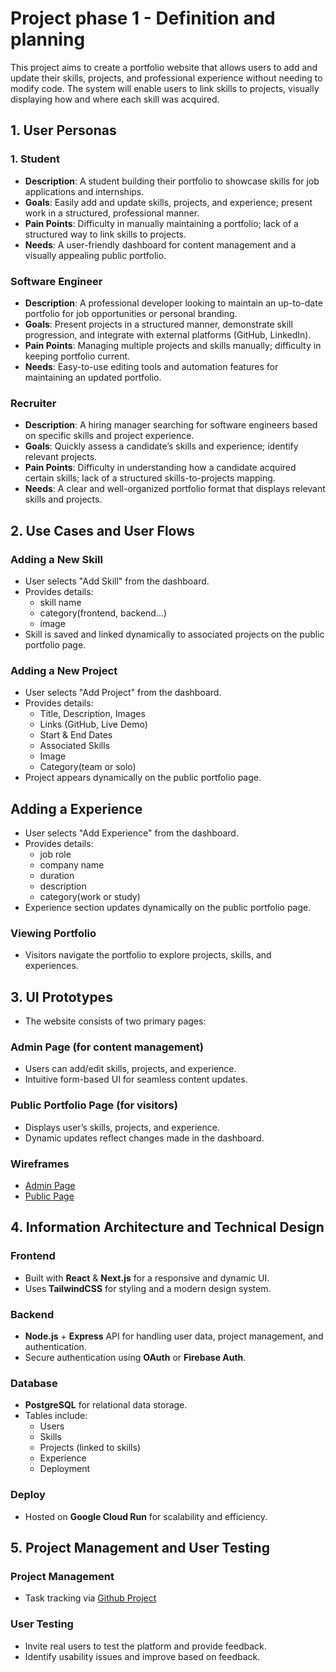# Project phase 1 - Definition and planning

This project aims to create a portfolio website that allows users to add and update their skills, projects, and professional experience without needing to modify code. The system will enable users to link skills to projects, visually displaying how and where each skill was acquired.

## 1. User Personas

### 1. Student
- **Description**: A student building their portfolio to showcase skills for job applications and internships.
- **Goals**: Easily add and update skills, projects, and experience; present work in a structured, professional manner.
- **Pain Points**: Difficulty in manually maintaining a portfolio; lack of a structured way to link skills to projects.
- **Needs**: A user-friendly dashboard for content management and a visually appealing public portfolio.

### Software Engineer

- **Description**: A professional developer looking to maintain an up-to-date portfolio for job opportunities or personal branding.
- **Goals**: Present projects in a structured manner, demonstrate skill progression, and integrate with external platforms (GitHub, LinkedIn).
- **Pain Points**: Managing multiple projects and skills manually; difficulty in keeping portfolio current.
- **Needs**: Easy-to-use editing tools and automation features for maintaining an updated portfolio.

### Recruiter

- **Description**: A hiring manager searching for software engineers based on specific skills and project experience.
- **Goals**: Quickly assess a candidate’s skills and experience; identify relevant projects.
- **Pain Points**: Difficulty in understanding how a candidate acquired certain skills; lack of a structured skills-to-projects mapping.
- **Needs**: A clear and well-organized portfolio format that displays relevant skills and projects.

## 2. Use Cases and User Flows

### Adding a New Skill
- User selects "Add Skill" from the dashboard.
- Provides details:
    - skill name
    - category(frontend, backend...)
    - image
- Skill is saved and linked dynamically to associated projects on the public portfolio page.

### Adding a New Project
- User selects "Add Project" from the dashboard.
- Provides details:
    - Title, Description, Images
    - Links (GitHub, Live Demo)
    - Start & End Dates
    - Associated Skills
    - Image
    - Category(team or solo)
- Project appears dynamically on the public portfolio page.

## Adding a Experience
- User selects "Add Experience" from the dashboard.
- Provides details:
    - job role
    - company name
    - duration
    - description
    - category(work or study)
- Experience section updates dynamically on the public portfolio page.

### Viewing Portfolio
- Visitors navigate the portfolio to explore projects, skills, and experiences.

## 3. UI Prototypes
- The website consists of two primary pages:

### Admin Page (for content management)
- Users can add/edit skills, projects, and experience.
- Intuitive form-based UI for seamless content updates.

### Public Portfolio Page (for visitors)
- Displays user’s skills, projects, and experience.
- Dynamic updates reflect changes made in the dashboard.

### Wireframes
- [Admin Page](./image/IMG_2697.jpg)
- [Public Page](./image/IMG_2695.jpg)

## 4. Information Architecture and Technical Design

### Frontend
- Built with **React** & **Next.js** for a responsive and dynamic UI.
- Uses **TailwindCSS** for styling and a modern design system.

### Backend
- **Node.js** + **Express** API for handling user data, project management, and authentication.
- Secure authentication using **OAuth** or **Firebase Auth**.

### Database
- **PostgreSQL** for relational data storage.
- Tables include:
    - Users
    - Skills
    - Projects (linked to skills)
    - Experience
    - Deployment

### Deploy
- Hosted on **Google Cloud Run** for scalability and efficiency.

## 5. Project Management and User Testing

### Project Management
- Task tracking via [Github Project](https://github.com/users/Misato-Seki/projects/5)

### User Testing
- Invite real users to test the platform and provide feedback.
- Identify usability issues and improve based on feedback.